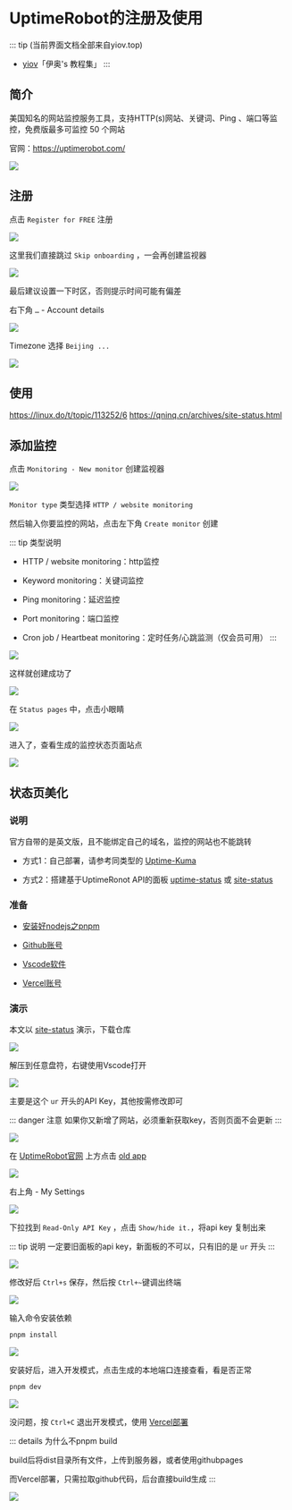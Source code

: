 # UptimeRobot的注册及使用

::: tip (当前界面文档全部来自yiov.top) 
* [yiov](https://yiov.top/)「伊奥's 教程集」
:::

## 简介

美国知名的网站监控服务工具，支持HTTP(s)网站、关键词、Ping 、端口等监控，免费版最多可监控 50 个网站

官网：https://uptimerobot.com/

![](/uptimerobot/uptimerobot-01.png)


## 注册

点击 `Register for FREE` 注册

![](/uptimerobot/uptimerobot-02.png)

这里我们直接跳过 `Skip onboarding` ，一会再创建监视器

![](/uptimerobot/uptimerobot-03.png)

最后建议设置一下时区，否则提示时间可能有偏差

右下角 `…` - Account details

![](/uptimerobot/uptimerobot-04.png)

Timezone 选择 `Beijing ...`

![](/uptimerobot/uptimerobot-05.png)


## 使用




https://linux.do/t/topic/113252/6
https://qninq.cn/archives/site-status.html



## 添加监控

点击 `Monitoring - New monitor` 创建监视器

![](/uptimerobot/uptimerobot-06.png)

`Monitor type` 类型选择 `HTTP / website monitoring`

然后输入你要监控的网站，点击左下角 `Create monitor` 创建

::: tip 类型说明
* HTTP / website monitoring：http监控

* Keyword monitoring：关键词监控

* Ping monitoring：延迟监控

* Port monitoring：端口监控

* Cron job / Heartbeat monitoring：定时任务/心跳监测（仅会员可用）
:::

![](/uptimerobot/uptimerobot-07.png)

这样就创建成功了

![](/uptimerobot/uptimerobot-08.png)

在 `Status pages` 中，点击小眼睛

![](/uptimerobot/uptimerobot-09.png)

进入了，查看生成的监控状态页面站点

![](/uptimerobot/uptimerobot-10.png)




## 状态页美化

### 说明

官方自带的是英文版，且不能绑定自己的域名，监控的网站也不能跳转

* 方式1：自己部署，请参考同类型的 [Uptime-Kuma](https://github.com/louislam/uptime-kuma)

* 方式2：搭建基于UptimeRonot API的面板 [uptime-status](https://github.com/yb/uptime-status) 或 [site-status](https://github.com/imsyy/site-status)


### 准备

* [安装好nodejs之pnpm](./nodejs.md)

* [Github账号](./pages/github.md)

* [Vscode软件](./VSCode.md)

* [Vercel账号](./pages/vercel.md)



### 演示

本文以 [site-status](https://github.com/imsyy/site-status) 演示，下载仓库

![](/uptimerobot/uptimerobot-11.png)

解压到任意盘符，右键使用Vscode打开

![](/uptimerobot/uptimerobot-12.png)


主要是这个 `ur` 开头的API Key，其他按需修改即可

::: danger 注意
如果你又新增了网站，必须重新获取key，否则页面不会更新
:::

![](/uptimerobot/uptimerobot-13.png)

在 [UptimeRobot官网](https://uptimerobot.com/) 上方点击 [old app](https://old.uptimerobot.com/dashboard)

![](/uptimerobot/uptimerobot-14.png)

右上角 - My Settings

![](/uptimerobot/uptimerobot-15.png)


下拉找到 `Read-Only API Key` ，点击 `Show/hide it.`，将api key 复制出来

::: tip 说明
一定要旧面板的api key，新面板的不可以，只有旧的是 `ur` 开头
:::

![](/uptimerobot/uptimerobot-16.png)


修改好后 `Ctrl+s` 保存，然后按 `Ctrl+~`键调出终端

![](/uptimerobot/uptimerobot-17.png)

输入命令安装依赖

```sh
pnpm install
```

![](/uptimerobot/uptimerobot-18.png)

安装好后，进入开发模式，点击生成的本地端口连接查看，看是否正常

```sh
pnpm dev
```

![](/uptimerobot/uptimerobot-19.png)

没问题，按 `Ctrl+C` 退出开发模式，使用 [Vercel部署](./pages/vercel.md)

::: details 为什么不pnpm build

build后将dist目录所有文件，上传到服务器，或者使用githubpages

而Vercel部署，只需拉取github代码，后台直接build生成
:::

![](/uptimerobot/uptimerobot-20.png)


